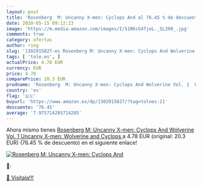 ```yaml
---
layout: post
title: 'Rosenberg  M: Uncanny X-men: Cyclops And al 76.45 % de descuento'
date: 2020-05-15 09:12:23
image: 'https://m.media-amazon.com/images/I/51RKcG4TjeL._SL200_.jpg'
comments: true
category: ofertas
author: ring
slug: '1302915827-es Rosenberg M: Uncanny X-men: Cyclops And Wolverine Vol. 1...'
tags: [ 'tole.es', ]
actualPrice: 4.78 EUR
currency: EUR
price: 4.78
comparePrice: 20.3 EUR
prodname: 'Rosenberg  M: Uncanny X-men: Cyclops And Wolverine Vol. 1  Uncanny X-men: Wolverine and Cyclops '
country: 'es'
flag: '🇪🇸'
buyurl: 'https://www.amazon.es/dp/1302915827/?tag=tolees-21'
descuento: '76.45'
average: '7.975714285714285'
---
```


Ahora mismo tienes [Rosenberg  M: Uncanny X-men: Cyclops And Wolverine Vol. 1  Uncanny X-men: Wolverine and Cyclops ](https://www.amazon.es/dp/1302915827/?tag=tolees-21) a 4.78 EUR (original: 20.3 EUR) (76.45 %  de descuento) en el siguiente enlace!

[![Rosenberg  M: Uncanny X-men: Cyclops And](https://m.media-amazon.com/images/I/51RKcG4TjeL._SL200_.jpg)](https://www.amazon.es/dp/1302915827/?tag=tolees-21)

🔎:


[🛒 Visítala!!!](https://www.amazon.es/dp/1302915827/?tag=tolees-21)
